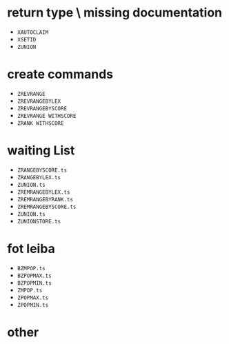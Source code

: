 # return type \ missing documentation
- `XAUTOCLAIM`
- `XSETID`
- `ZUNION`


# create commands
- `ZREVRANGE`
- `ZREVRANGEBYLEX`
- `ZREVRANGEBYSCORE`
- `ZREVRANGE WITHSCORE`
- `ZRANK WITHSCORE`


# waiting List
- `ZRANGEBYSCORE.ts`
- `ZRANGEBYLEX.ts`
- `ZUNION.ts`
- `ZREMRANGEBYLEX.ts`
- `ZREMRANGEBYRANK.ts`
- `ZREMRANGEBYSCORE.ts`
- `ZUNION.ts`
- `ZUNIONSTORE.ts`

# fot leiba
- `BZMPOP.ts`
- `BZPOPMAX.ts`
- `BZPOPMIN.ts`
- `ZMPOP.ts`
- `ZPOPMAX.ts`
- `ZPOPMIN.ts`


# other

